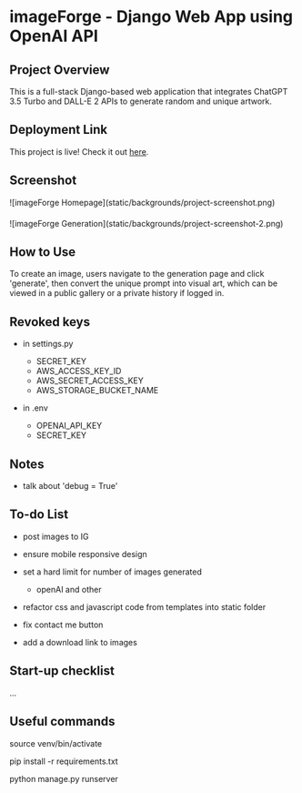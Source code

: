 # imageForge - Django Web App using OpenAI API

## Project Overview
This is a full-stack Django-based web application that integrates ChatGPT 3.5 Turbo and DALL-E 2 APIs to generate random and unique artwork.


## Deployment Link
This project is live! Check it out [here](https://imageforgelive-e87a9f628780.herokuapp.com/).

## Screenshot
<div style="margin-bottom:20px;">
    ![imageForge Homepage](static/backgrounds/project-screenshot.png)
</div>

<div>
    ![imageForge Generation](static/backgrounds/project-screenshot-2.png)
</div>



## How to Use

To create an image, users navigate to the generation page and click 'generate', then convert the unique prompt into visual art, which can be viewed in a public gallery or a private history if logged in.



## Revoked keys

- in settings.py
    - SECRET_KEY
    - AWS_ACCESS_KEY_ID
    - AWS_SECRET_ACCESS_KEY
    - AWS_STORAGE_BUCKET_NAME

- in .env
    - OPENAI_API_KEY
    - SECRET_KEY


## Notes 
 - talk about 'debug = True'


## To-do List

- post images to IG

- ensure mobile responsive design

- set a hard limit for number of images generated
  - openAI and other

- refactor css and javascript code from templates into static folder

- fix contact me button

- add a download link to images


## Start-up checklist

...


## Useful commands

source venv/bin/activate

pip install -r requirements.txt

python manage.py runserver
